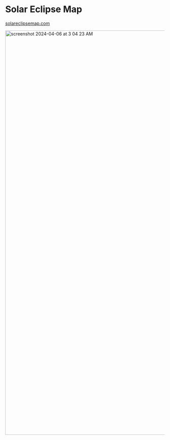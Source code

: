# Solar Eclipse Map

[solareclipsemap.com](https://solareclipsemap.com)

<img width="1278" alt="screenshot 2024-04-06 at 3 04 23 AM" src="https://github.com/jdnvn/solar-eclipse-map/assets/44139919/64a493b8-7045-4dd7-a69d-356516b6fb55">
